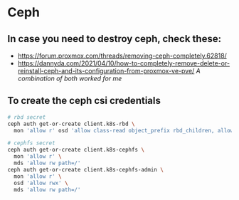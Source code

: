 # Ceph

## In case you need to destroy ceph, check these:
- https://forum.proxmox.com/threads/removing-ceph-completely.62818/
- https://dannyda.com/2021/04/10/how-to-completely-remove-delete-or-reinstall-ceph-and-its-configuration-from-proxmox-ve-pve/
*A combination of both worked for me*

## To create the ceph csi credentials
```bash
# rbd secret
ceph auth get-or-create client.k8s-rbd \
  mon 'allow r' osd 'allow class-read object_prefix rbd_children, allow rwx pool=replicapool'

# cephfs secret
ceph auth get-or-create client.k8s-cephfs \
  mon 'allow r' \
  mds 'allow rw path=/'
ceph auth get-or-create client.k8s-cephfs-admin \
  mon 'allow r' \
  osd 'allow rwx' \
  mds 'allow rw path=/'
```
